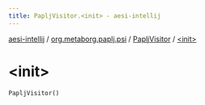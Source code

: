 ```yaml
---
title: PapljVisitor.<init> - aesi-intellij
---
```


[aesi-intellij](../../index.html) / [org.metaborg.paplj.psi](../index.html) / [PapljVisitor](index.html) / [&lt;init&gt;](.)

# &lt;init&gt;

`PapljVisitor()`